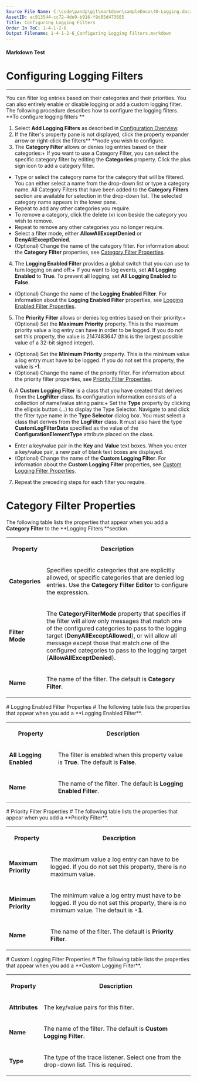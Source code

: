 ```yaml
---
Source File Name: C:\code\pandp\git\markdown\sampleDocx\40-Logging.docx
AssetID: ac913544-cc72-4de9-b916-f9d85d473685
Title: Configuring Logging Filters
Order In ToC: 1-4-1-2-6
Output Filename: 1-4-1-2-6_Configuring Logging Filters.markdown
---
```


#### Markdown Test ####
# Configuring Logging Filters #
----------

You can filter log entries based on their categories and their priorities. You can also entirely enable or disable logging or add a custom logging filter. The following procedure describes how to configure the logging filters.  
<a name="config_filters" href="#" xmlns:xlink="http://www.w3.org/1999/xlink"><span /></a>**To configure logging filters **

1. Select **Add Logging Filters** as described in <a href="test-markdown_3a6ba613-78b1-4b24-b226-55e368e41554.html" xmlns:dt="uuid:C2F41010-65B3-11d1-A29F-00AA00C14882" xmlns:xlink="http://www.w3.org/1999/xlink" xmlns:MSHelp="http://msdn.microsoft.com/mshelp">Configuration Overview</a>. 
2. If the filter's property pane is not displayed, click the property expander arrow or right-click the filters** **node you wish to configure.
3. The **Category Filter** allows or denies log entries based on their categories:+ If you want to use a Category Filter, you can select the specific category filter by editing the **Categories** property. Click the plus sign icon to add a category filter. 
+ Type or select the category name for the category that will be filtered. You can either select a name from the drop-down list or type a category name. All Category Filters that have been added to the **Category Filters** section are available for selection in the drop-down list. The selected category name appears in the lower pane. 
+ Repeat to add any other categories you require.
+ To remove a category, click the delete (x) icon beside the category you wish to remove. 
+ Repeat to remove any other categories you no longer require.
+ Select a filter mode, either **AllowAllExceptDenied** or **DenyAllExceptDenied**.
+  (Optional) Change the name of the category filter. For information about the **Category** **Filter** properties, see <a href="#filter_category" xmlns:dt="uuid:C2F41010-65B3-11d1-A29F-00AA00C14882" xmlns:xlink="http://www.w3.org/1999/xlink" xmlns:MSHelp="http://msdn.microsoft.com/mshelp">Category Filter Properties</a>.

4. The **Logging Enabled Filter** provides a global switch that you can use to turn logging on and off:+ If you want to log events, set **All Logging Enabled** to **True**. To prevent all logging, set **All Logging Enabled** to **False**.
+ (Optional) Change the name of the **Logging Enabled Filter**. For information about the **Logging Enabled Filter** properties, see <a href="#filter_logenabled" xmlns:dt="uuid:C2F41010-65B3-11d1-A29F-00AA00C14882" xmlns:xlink="http://www.w3.org/1999/xlink" xmlns:MSHelp="http://msdn.microsoft.com/mshelp">Logging Enabled Filter Properties</a>.

5. The **Priority Filter** allows or denies log entries based on their priority:+ (Optional) Set the **Maximum Priority** property. This is the maximum priority value a log entry can have in order to be logged. If you do not set this property, the value is 2147483647 (this is the largest possible value of a 32-bit signed integer). 
+ (Optional) Set the **Minimum Priority** property. This is the minimum value a log entry must have to be logged. If you do not set this property, the value is **-1**.
+ (Optional) Change the name of the priority filter. For information about the priority filter properties, see <a href="#filter_priority" xmlns:dt="uuid:C2F41010-65B3-11d1-A29F-00AA00C14882" xmlns:xlink="http://www.w3.org/1999/xlink" xmlns:MSHelp="http://msdn.microsoft.com/mshelp">Priority Filter Properties</a>.

6. A **Custom Logging Filter** is a class that you have created that derives from the **LogFilter** class. Its configuration information consists of a collection of name/value string pairs:+ Set the **Type** property by clicking the ellipsis button (...) to display the Type Selector. Navigate to and click the filter type name in the **Type Selector** dialog box. You must select a class that derives from the **LogFilter** class. It must also have the type **CustomLogFilterData** specified as the value of the **ConfigurationElementType** attribute placed on the class.
+ Enter a key/value pair in the **Key** and **Value** text boxes. When you enter a key/value pair, a new pair of blank text boxes are displayed. 
+  (Optional) Change the name of the **Custom Logging Filter**. For information about the **Custom Logging Filter** properties, see <a href="#filter_custom" xmlns:dt="uuid:C2F41010-65B3-11d1-A29F-00AA00C14882" xmlns:xlink="http://www.w3.org/1999/xlink" xmlns:MSHelp="http://msdn.microsoft.com/mshelp">Custom Logging Filter Properties</a>.

7. Repeat the preceding steps for each filter you require. 

# Category Filter Properties #
<a name="filter_category" href="#" xmlns:xlink="http://www.w3.org/1999/xlink"><span /></a>The following table lists the properties that appear when you add a **Category Filter** to the **Logging Filters **section.  
<table xmlns:xlink="http://www.w3.org/1999/xlink"><tr><th><p><b>Property</b></p></th><th><p><b>Description</b></p></th></tr><tr><td><p><b>Categories</b></p></td><td><p>Specifies specific categories that are explicitly allowed, or specific categories that are denied log entries. Use the <b>Category Filter Editor</b> to configure the expression.</p></td></tr><tr><td><p><b>Filter Mode</b></p></td><td><p>The <b>CategoryFilterMode</b> property that specifies if the filter will allow only messages that match one of the configured categories to pass to the logging target (<b>DenyAllExceptAllowed</b>), or will allow all message except those that match one of the configured categories to pass to the logging target (<b>AllowAllExceptDenied</b>).</p></td></tr><tr><td><p><b>Name</b></p></td><td><p>The name of the filter. The default is <b>Category Filter</b>.</p></td></tr></table>
# Logging Enabled Filter Properties #
<a name="filter_logenabled" href="#" xmlns:xlink="http://www.w3.org/1999/xlink"><span /></a>The following table lists the properties that appear when you add a **Logging Enabled Filter**.  
<table xmlns:xlink="http://www.w3.org/1999/xlink"><tr><th><p><b>Property</b></p></th><th><p><b>Description</b></p></th></tr><tr><td><p><b>All Logging Enabled</b></p></td><td><p>The filter is enabled when this property value is <b>True</b>. The default is <b>False</b>.</p></td></tr><tr><td><p><b>Name</b></p></td><td><p>The name of the filter. The default is <b>Logging Enabled Filter</b>.</p></td></tr></table>
# Priority Filter Properties #
<a name="filter_priority" href="#" xmlns:xlink="http://www.w3.org/1999/xlink"><span /></a>The following table lists the properties that appear when you add a **Priority Filter**.  
<table xmlns:xlink="http://www.w3.org/1999/xlink"><tr><th><p><b>Property</b></p></th><th><p><b>Description</b></p></th></tr><tr><td><p><b>Maximum Priority</b></p></td><td><p>The maximum value a log entry can have to be logged. If you do not set this property, there is no maximum value.</p></td></tr><tr><td><p><b>Minimum Priority</b></p></td><td><p>The minimum value a log entry must have to be logged. If you do not set this property, there is no minimum value. The default is <b>-1</b>.</p></td></tr><tr><td><p><b>Name</b></p></td><td><p>The name of the filter. The default is <b>Priority Filter</b>.</p></td></tr></table>
# Custom Logging Filter Properties #
<a name="filter_custom" href="#" xmlns:xlink="http://www.w3.org/1999/xlink"><span /></a>The following table lists the properties that appear when you add a **Custom Logging Filter**.  
<table xmlns:xlink="http://www.w3.org/1999/xlink"><tr><th><p><b>Property</b></p></th><th><p><b>Description</b></p></th></tr><tr><td><p><b>Attributes</b></p></td><td><p>The key/value pairs for this filter.</p></td></tr><tr><td><p><b>Name</b></p></td><td><p>The name of the filter. The default is <b>Custom Logging Filter</b>.</p></td></tr><tr><td><p><b>Type</b></p></td><td><p>The type of the trace listener. Select one from the drop-down list. This is required.</p></td></tr></table><a name="loggingblock" href="#" xmlns:xlink="http://www.w3.org/1999/xlink"><span /></a>
